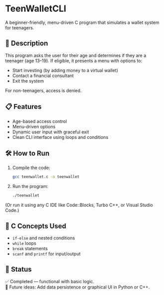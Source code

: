 # TeenWalletCLI

A beginner-friendly, menu-driven C program that simulates a wallet system for teenagers.

## 🚀 Description

This program asks the user for their age and determines if they are a teenager (age 13–19). If eligible, it presents a menu with options to:

- Start investing (by adding money to a virtual wallet)
- Contact a financial consultant
- Exit the system

For non-teenagers, access is denied.

## 📋 Features

- Age-based access control
- Menu-driven options
- Dynamic user input with graceful exit
- Clean CLI interface using loops and conditions

## 🛠️ How to Run

1. Compile the code:
   ```bash
   gcc teenwallet.c -o teenwallet
   ```

2. Run the program:
   ```bash
   ./teenwallet
   ```

(Or run it using any C IDE like Code::Blocks, Turbo C++, or Visual Studio Code.)

## 🧠 C Concepts Used

- `if-else` and nested conditions
- `while` loops
- `break` statements
- `scanf` and `printf` for input/output

## 📁 Status

✅ Completed — functional with basic logic.  
🚀 Future ideas: Add data persistence or graphical UI in Python or C++.